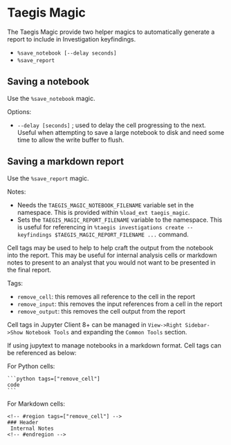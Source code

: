 # Taegis Magic

The Taegis Magic provide two helper magics to automatically generate a report to include in Investigation keyfindings.

 * `%save_notebook [--delay seconds]`
 * `%save_report`

## Saving a notebook

Use the `%save_notebook` magic.

Options:
 * `--delay [seconds]` ; used to delay the cell progressing to the next.  Useful when attempting to save a large notebook to disk and need some time to allow the write buffer to flush.

## Saving a markdown report

Use the `%save_report` magic.

Notes: 

 * Needs the `TAEGIS_MAGIC_NOTEBOOK_FILENAME` variable set in the namespace.  This is provided within `%load_ext taegis_magic`.
 * Sets the `TAEGIS_MAGIC_REPORT_FILENAME` variable to the namespace.  This is useful for referencing in `%taegis investigations create --keyfindings $TAEGIS_MAGIC_REPORT_FILENAME ...` command.

Cell tags may be used to help to help craft the output from the notebook into the report.  This may be useful for internal analysis cells or markdown notes to present to an analyst that you would not want to be presented in the final report.

Tags:
 * `remove_cell`: this removes all reference to the cell in the report
 * `remove_input`: this removes the input references from a cell in the report
 * `remove_output`: this removes the cell output from the report

Cell tags in Jupyter Client 8+ can be managed in `View->Right Sidebar->Show Notebook Tools` and expanding the `Common Tools` section.

If using jupytext to manage notebooks in a markdown format.  Cell tags can be referenced as below:

For Python cells:

````
```python tags=["remove_cell"]
code
```
````

For Markdown cells:

````
<!-- #region tags=["remove_cell"] -->
### Header
 Internal Notes
<!-- #endregion -->
````
